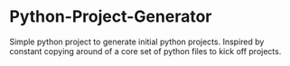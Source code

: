 # Python-Project-Generator
Simple python project to generate initial python projects. Inspired by constant copying around of a core set of python files to kick off projects.
